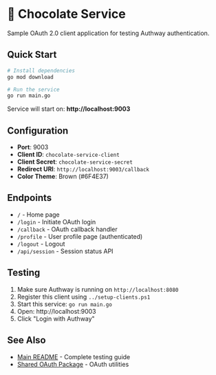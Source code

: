 # 🍫 Chocolate Service

Sample OAuth 2.0 client application for testing Authway authentication.

## Quick Start

```bash
# Install dependencies
go mod download

# Run the service
go run main.go
```

Service will start on: **http://localhost:9003**

## Configuration

- **Port**: 9003
- **Client ID**: `chocolate-service-client`
- **Client Secret**: `chocolate-service-secret`
- **Redirect URI**: `http://localhost:9003/callback`
- **Color Theme**: Brown (#6F4E37)

## Endpoints

- `/` - Home page
- `/login` - Initiate OAuth login
- `/callback` - OAuth callback handler
- `/profile` - User profile page (authenticated)
- `/logout` - Logout
- `/api/session` - Session status API

## Testing

1. Make sure Authway is running on `http://localhost:8080`
2. Register this client using `../setup-clients.ps1`
3. Start this service: `go run main.go`
4. Open: http://localhost:9003
5. Click "Login with Authway"

## See Also

- [Main README](../README.md) - Complete testing guide
- [Shared OAuth Package](../shared/) - OAuth utilities
